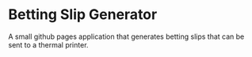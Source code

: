 # Betting Slip Generator

A small github pages application that generates betting slips that can be sent to a thermal printer. 